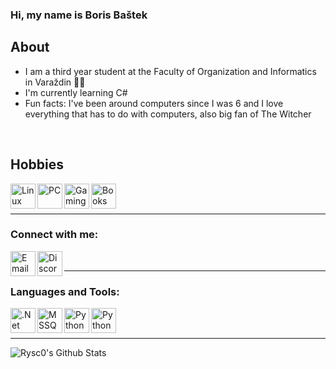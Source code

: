 ### Hi, my name is Boris Baštek

## About
- I am a third year student at the Faculty of Organization and Informatics in Varaždin 👨‍🎓
- I'm currently learning C# 
- Fun facts: I've been around computers since I was 6 and I love everything that has to do with computers, also big fan of The Witcher
<br />

## Hobbies
<img align="left" alt="Linux" width="40px" src="https://cdn.iconscout.com/icon/free/png-512/linux-17-570099.png"/>
<img align="left" alt="PC" width="40px" src="https://cdn.icon-icons.com/icons2/1367/PNG/512/32officeicons-31_89708.png"/>
<img align="left" alt="Gaming" width="40px" src="https://images.vexels.com/media/users/3/127792/isolated/preview/19ed433991134a2ad4fcf6bad060c7a6-gaming-joystick-icon-by-vexels.png"/>
<img align="left" alt="Books" width="40px" src="https://image.flaticon.com/icons/svg/183/183334.svg"/>


<br />
<br />

---

### Connect with me:
[<img align="left" alt="Email" width="40px" src="https://encrypted-tbn0.gstatic.com/images?q=tbn:ANd9GcT4b6ReRuXbjvhB06vVFhcH3DdEbABaJGdVXA&usqp=CAU"/>][email]
[<img align="left" alt="Discord" width="40px" src="https://clipartart.com/images/discord-icon-clipart-5.jpg"/>][discord]
<br />

---

### Languages and Tools:

[<img align="left" alt=".Net" width="40px" src="https://cdn.iconscout.com/icon/free/png-512/microsoft-dot-net-1-1175179.png"/>][.net]
[<img align="left" alt="MSSQL" width="40px" src="https://banner2.cleanpng.com/20180615/jyr/kisspng-microsoft-sql-server-computer-servers-database-blendo-5b23ceeb160271.1655654715290733870902.jpg"/>][MSSQL]
<img align="left" alt="Python" width="40px" src="https://logos-download.com/wp-content/uploads/2016/10/Python_logo_icon.png"/>
<img align="left" alt="Python" width="40px" src="https://e7.pngegg.com/pngimages/46/626/png-clipart-c-logo-the-c-programming-language-computer-icons-computer-programming-source-code-programming-miscellaneous-template.png"/>




<br />
<br />

---
<img align="left" alt="Rysc0's Github Stats" src="https://github-readme-stats.vercel.app/api?username=Rysc0&show_icons=true&hide_border=true&count_private=true&theme=onedark" />


<br />




[email]: boris.bastek@gmail.com
[discord]: Rysco#0866
[.net]: https://github.com/Rysc0/Ljekarna-Desktop-APP
[MSSQL]: https://github.com/Rysc0/Ljekarna-Desktop-APP
[foi]: https://www.foi.unizg.hr/en
